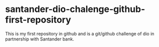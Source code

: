 # santander-dio-chalenge-github-first-repository
 This is my first repository in github and is a git/github challenge of dio in partnership with Santander bank.
